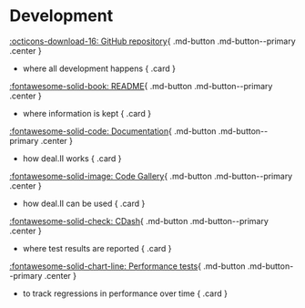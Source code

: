 Development
===========

<div class="grid" markdown>

[:octicons-download-16: GitHub repository](https://github.com/dealii/dealii){ .md-button .md-button--primary .center }<br>
- where all development happens
{ .card }

[:fontawesome-solid-book: README](https://www.dealii.org/developer/readme.html){ .md-button .md-button--primary .center }<br>
- where information is kept
{ .card }

[:fontawesome-solid-code: Documentation](https://dealii.org/developer/doxygen/deal.II){ .md-button .md-button--primary .center }<br>
- how deal.II works
{ .card }

[:fontawesome-solid-image: Code Gallery](https://dealii.org/developer/doxygen/deal.II/CodeGallery.html){ .md-button .md-button--primary .center }<br>
- how deal.II can be used
{ .card }

[:fontawesome-solid-check: CDash](https://cdash.dealii.org/index.php?project=deal.II){ .md-button .md-button--primary .center }<br>
- where test results are reported
{ .card }

[:fontawesome-solid-chart-line: Performance tests](https://dealii.org/performance_tests/graphs/){ .md-button .md-button--primary .center }<br>
- to track regressions in performance over time
{ .card }

</div>
